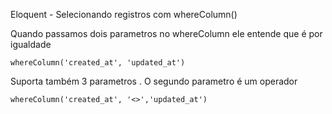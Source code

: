 Eloquent - Selecionando registros com whereColumn()

Quando passamos dois parametros no whereColumn ele entende que é por igualdade


    whereColumn('created_at', 'updated_at')


Suporta também 3 parametros . O segundo parametro é um operador


    whereColumn('created_at', '<>','updated_at')